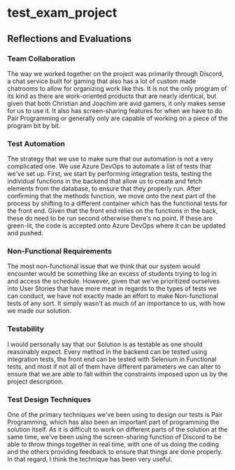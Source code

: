 # test_exam_project

## Reflections and Evaluations

### Team Collaboration
The way we worked together on the project was primarily through Discord, a chat service built for gaming that also has a lot of custom made chatrooms to allow for organizing work like this. It is not the only program of its kind as there are work-oriented products that are nearly identical, but given that both Christian and Joachim are avid gamers, it only makes sense for us to use it. It also has screen-sharing features for when we have to do Pair Programming or generally only are capable of working on a piece of the program bit by bit.

### Test Automation
The strategy that we use to make sure that our automation is not a very complicated one. We use Azure DevOps to automate a list of tests that we've set up. First, we start by performing integration tests, testing the individual functions in the backend that allow us to create and fetch elements from the database, to ensure that they properly run. After confirming that the methods function, we move onto the next part of the process by shifting to a different container which has the functional tests for the front end. Given that the front end relies on the functions in the back, these do need to be run second otherwise there's no point. If these are green-lit, the code is accepted onto Azure DevOps where it can be updated and pushed.

### Non-Functional Requirements
The most non-functional issue that we think that our system would encounter would be something like an excess of students trying to log in and access the schedule. However, given that we've prioritized ourselves into User Stories that have more meat in regards to the types of tests we can conduct, we have not exactly made an effort to make Non-functional tests of any sort. It simply wasn't as much of an importance to us, with how we made our solution.

### Testability
I would personally say that our Solution is as testable as one should reasonably expect. Every method in the backend can be tested using integration tests, the front end can be tested with Selenium in Functional tests, and most if not all of them have different parameters we can alter to ensure that we are able to fall within the constraints imposed upon us by the project description.

### Test Design Techniques
One of the primary techniques we've been using to design our tests is Pair Programming, which has also been an important part of programming the solution itself. As it is difficult to work on different parts of the solution at the same time, we've been using the screen-sharing function of Discord to be able to throw things together in real time, with one of us doing the coding and the others providing feedback to ensure that things are done properly. In that regard, I think the technique has been very useful.

